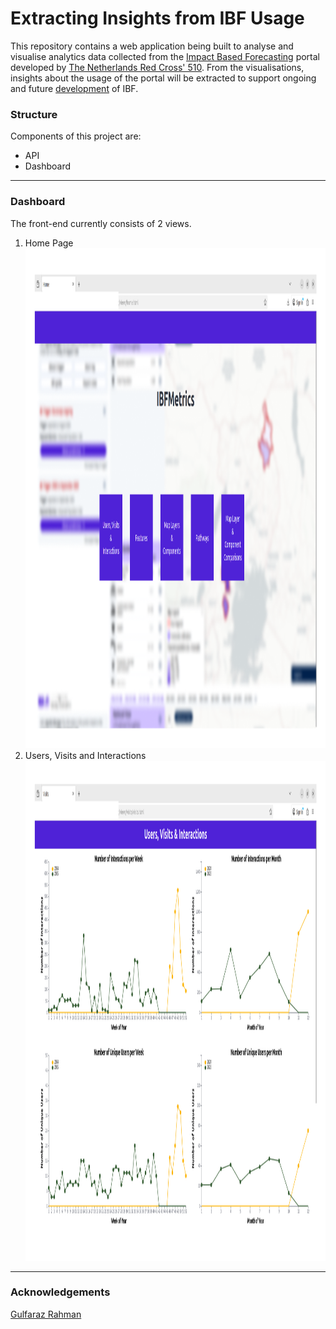 <h1>Extracting Insights from IBF Usage</h1>
<p>
   This repository contains a web application being built to analyse and visualise analytics data collected from the <a href="https://510.global/product/ibf/">Impact Based Forecasting</a> portal developed by <a href="https://github.com/rodekruis">The Netherlands Red Cross' 510</a>. From the visualisations, insights about the usage of the portal will be extracted to support ongoing and future <a href="https://github.com/rodekruis/IBF-system">development</a> of IBF.
</p>

<h3>Structure</h3>
<p>
   Components of this project are:
   <ul>
	<li>API</li>
	<li>Dashboard</li>
   </ul>
</p>

<hr width="100%" height="1px">

<h3>Dashboard</h3>
<div>The front-end currently consists of 2 views.</div>
<ol>
    <li>
	<div>Home Page</div>
	<img src="server/views/assets/home.png" width="100%" height="800"/>
    </li>
    <li>
	<div>Users, Visits and Interactions</div>
	<img src="server/views/assets/visits.png" width="100%" height="800"/>
    </li>
</ol>

<hr width="100%" height="1px">

<h3>Acknowledgements</h3>
<a href="https://github.com/gulfaraz">Gulfaraz Rahman</a>
